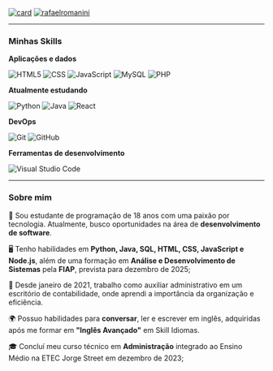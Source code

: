 [![card](https://github-readme-stats.vercel.app/api?username=rafaelromanini&theme=blue-green&show_icons=true)](https://github.com/anuraghazra/github-readme-stats) 
[![rafaelromanini](https://github-readme-stats.vercel.app/api/top-langs/?username=rafaelromanini&hide=html&layout=compact&theme=blue-green)](https://github.com/anuraghazra/github-readme-stats)

<hr>

<h3>Minhas Skills</h3>

**Aplicações e dados**

![HTML5](https://img.shields.io/badge/HTML5-E34F26?style=for-the-badge&logo=html5&logoColor=white)
![CSS](https://img.shields.io/badge/CSS3-1572B6?style=for-the-badge&logo=css3&logoColor=white)
![JavaScript](https://img.shields.io/badge/JavaScript-F7DF1E?style=for-the-badge&logo=javascript&logoColor=black)
![MySQL](https://img.shields.io/badge/MySQL-00000F?style=for-the-badge&logo=mysql&logoColor=white)
![PHP](https://img.shields.io/badge/PHP-777BB4?style=for-the-badge&logo=php&logoColor=white)

**Atualmente estudando**

![Python](https://img.shields.io/badge/Python-3776AB?style=for-the-badge&logo=python&logoColor=white)
![Java](https://img.shields.io/badge/Java-ED8B00?style=for-the-badge&logo=openjdk&logoColor=white)
![React](https://img.shields.io/badge/React-20232A?style=for-the-badge&logo=react&logoColor=61DAFB)

**DevOps**

![Git](https://img.shields.io/badge/-Git-333333?style=flat&logo=git)
![GitHub](https://img.shields.io/badge/-GitHub-333333?style=flat&logo=github)

**Ferramentas de desenvolvimento**

![Visual Studio Code](https://img.shields.io/badge/-Visual%20Studio%20Code-333333?style=flat&logo=visual-studio-code&logoColor=007ACC)

<hr>

<h3>Sobre mim</h3>

👋 Sou estudante de programação de 18 anos com uma paixão por tecnologia. Atualmente, busco oportunidades na área de **desenvolvimento de software**.

🖥️ Tenho habilidades em **Python, Java, SQL, HTML, CSS, JavaScript e Node.js**, além de uma formação em **Análise e Desenvolvimento de Sistemas** pela **FIAP**, prevista para dezembro de 2025;

🏢 Desde janeiro de 2021, trabalho como auxiliar administrativo em um escritório de contabilidade, onde aprendi a importância da organização e eficiência.

🌍 Possuo habilidades para **conversar**, ler e escrever em inglês, adquiridas após me formar em **"Inglês Avançado"** em Skill Idiomas.

🎓 Concluí meu curso técnico em **Administração** integrado ao Ensino Médio na ETEC Jorge Street em dezembro de 2023;
